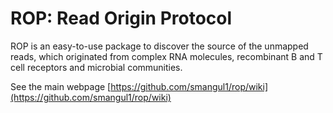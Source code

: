 # ROP: Read Origin Protocol

ROP is an easy-to-use package to discover the source of the unmapped reads, which originated from complex RNA molecules, recombinant B and T cell receptors and microbial communities. 

See the main webpage [https://github.com/smangul1/rop/wiki](https://github.com/smangul1/rop/wiki)

